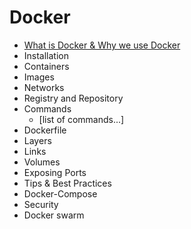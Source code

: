 # Docker

- [What is Docker & Why we use Docker](What_is_Docker_&_Why_we_use_Docker.md)
- Installation
- Containers
- Images
- Networks
- Registry and Repository
- Commands
  - [list of commands...]
- Dockerfile
- Layers
- Links
- Volumes
- Exposing Ports
- Tips & Best Practices
- Docker-Compose
- Security
- Docker swarm
